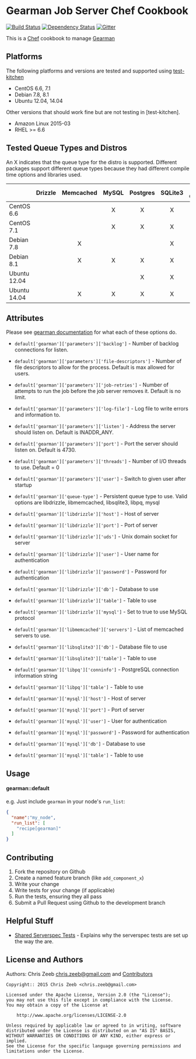 # Gearman Job Server Chef Cookbook

[![Build Status](https://travis-ci.org/czeeb/gearman-job-server-cookbook.svg?branch=master)](https://travis-ci.org/czeeb/gearman-job-server-cookbook)
[![Dependency Status](https://gemnasium.com/czeeb/gearman-job-server-cookbook.svg)](https://gemnasium.com/czeeb/gearman-job-server-cookbook)
[![Gitter](https://badges.gitter.im/Join%20Chat.svg)](https://gitter.im/czeeb/gearman-job-server-cookbook?utm_source=badge&utm_medium=badge&utm_campaign=pr-badge)

This is a [Chef] cookbook to manage [Gearman]

## Platforms
The following platforms and versions are tested and supported using [test-kitchen](http://kitchen.ci/)

* CentOS 6.6, 7.1
* Debian 7.8, 8.1
* Ubuntu 12.04, 14.04

Other versions that should work fine but are not testing in [test-kitchen].

* Amazon Linux 2015-03
* RHEL >= 6.6

## Tested Queue Types and Distros

An X indicates that the queue type for the distro is supported.  Different packages support different queue types because they had different compile time options and libraries used.

|              | Drizzle | Memcached | MySQL | Postgres | SQLite3 | Tokyo Cabinet |
|--------------|:-------:|:---------:|:-----:|:--------:|:-------:|:-------------:|
| CentOS 6.6   |         |           | X     | X        | X       | X             |
| CentOS 7.1   |         |           | X     | X        | X       | X             |
| Debian 7.8   |         | X         |       |          | X       |               |
| Debian 8.1   |         | X         | X     | X        | X       |               |
| Ubuntu 12.04 |         |           |       | X        | X       | X             |
| Ubuntu 14.04 |         | X         | X     | X        | X       |               |

## Attributes

Please see [gearman documentation](http://gearman.org/manual/job_server/#options) for what each of these options do.

* `default['gearman']['parameters']['backlog']` - Number of backlog connections for listen.
* `default['gearman']['parameters']['file-descriptors']` - Number of file descriptors to allow for the process.  Default is max allowed for users.
* `default['gearman']['parameters']['job-retries']` - Number of attempts to run the job before the job server removes it.  Default is no limit.
* `default['gearman']['parameters']['log-file']` - Log file to write errors and information to.
* `default['gearman']['parameters']['listen']` - Address the server should listen on. Default is INADDR_ANY.
* `default['gearman']['parameters']['port']` - Port the server should listen on.  Default is 4730.
* `default['gearman']['parameters']['threads']` - Number of I/O threads to use.  Default = 0
* `default['gearman']['parameters']['user']` - Switch to given user after startup

* `default['gearman']['queue-type']` - Persistent queue type to use. Valid options are libdrizzle, libmemcached, libsqlite3, libpq, mysql

* `default['gearman']['libdrizzle']['host']` - Host of server
* `default['gearman']['libdrizzle']['port']` - Port of server
* `default['gearman']['libdrizzle']['uds']` - Unix domain socket for server
* `default['gearman']['libdrizzle']['user']` - User name for authentication
* `default['gearman']['libdrizzle']['password']` - Password for authentication
* `default['gearman']['libdrizzle']['db']` - Database to use
* `default['gearman']['libdrizzle']['table']` - Table to use
* `default['gearman']['libdrizzle']['mysql']` - Set to true to use MySQL protocol

* `default['gearman']['libmemcached']['servers']` - List of memcached servers to use.

* `default['gearman']['libsqlite3']['db']` - Database file to use
* `default['gearman']['libsqlite3']['table']` - Table to use

* `default['gearman']['libpq']['conninfo']` - PostgreSQL connection information string
* `default['gearman']['libpq']['table']` - Table to use

* `default['gearman']['mysql']['host']` - Host of server
* `default['gearman']['mysql']['port']` - Port of server
* `default['gearman']['mysql']['user']` - User for authentication
* `default['gearman']['mysql']['password']` - Password for authentication
* `default['gearman']['mysql']['db']` - Database to use
* `default['gearman']['mysql']['table']` - Table to use

## Usage
#### gearman::default

e.g.
Just include `gearman` in your node's `run_list`:

```json
{
  "name":"my_node",
  "run_list": [
    "recipe[gearman]"
  ]
}
```

## Contributing

1. Fork the repository on Github
2. Create a named feature branch (like `add_component_x`)
3. Write your change
4. Write tests for your change (if applicable)
5. Run the tests, ensuring they all pass
6. Submit a Pull Request using Github to the development branch

## Helpful Stuff

* [Shared Serverspec Tests](https://gist.github.com/pburkholder/a9cdde0b33be8d5e3c08) - Explains why the serverspec tests are set up the way the are.

## License and Authors
Authors: Chris Zeeb <chris.zeeb@gmail.com> and [Contributors]

```text
Copyright:: 2015 Chris Zeeb <chris.zeeb@gmail.com>

Licensed under the Apache License, Version 2.0 (the "License");
you may not use this file except in compliance with the License.
You may obtain a copy of the License at

    http://www.apache.org/licenses/LICENSE-2.0

Unless required by applicable law or agreed to in writing, software
distributed under the License is distributed on an "AS IS" BASIS,
WITHOUT WARRANTIES OR CONDITIONS OF ANY KIND, either express or implied.
See the License for the specific language governing permissions and
limitations under the License.
```

[Chef]: https://www.chef.io
[Gearman]: http://gearman.org/
[Contributors]: https://github.com/czeeb/gearman-job-server-cookbook/graphs/contributors